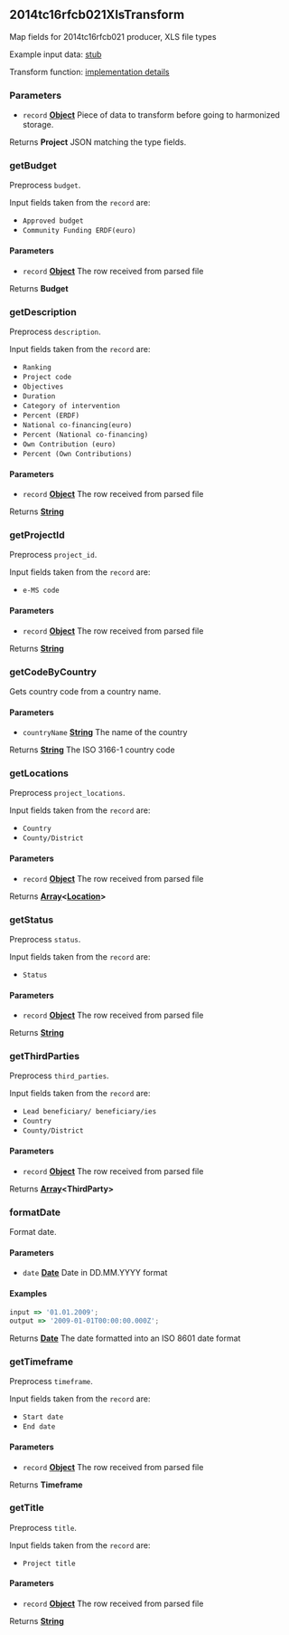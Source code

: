 <!-- Generated by documentation.js. Update this documentation by updating the source code. -->

## 2014tc16rfcb021XlsTransform

Map fields for 2014tc16rfcb021 producer, XLS file types

Example input data: [stub][1]

Transform function: [implementation details][2]

### Parameters

- `record` **[Object][3]** Piece of data to transform before going to harmonized storage.

Returns **Project** JSON matching the type fields.

### getBudget

Preprocess `budget`.

Input fields taken from the `record` are:

- `Approved budget`
- `Community Funding ERDF(euro)`

#### Parameters

- `record` **[Object][3]** The row received from parsed file

Returns **Budget**

### getDescription

Preprocess `description`.

Input fields taken from the `record` are:

- `Ranking`
- `Project code`
- `Objectives`
- `Duration`
- `Category of intervention`
- `Percent (ERDF)`
- `National co-financing(euro)`
- `Percent (National co-financing)`
- `Own Contribution (euro)`
- `Percent (Own Contributions)`

#### Parameters

- `record` **[Object][3]** The row received from parsed file

Returns **[String][4]**

### getProjectId

Preprocess `project_id`.

Input fields taken from the `record` are:

- `e-MS code`

#### Parameters

- `record` **[Object][3]** The row received from parsed file

Returns **[String][4]**

### getCodeByCountry

Gets country code from a country name.

#### Parameters

- `countryName` **[String][4]** The name of the country

Returns **[String][4]** The ISO 3166-1 country code

### getLocations

Preprocess `project_locations`.

Input fields taken from the `record` are:

- `Country`
- `County/District`

#### Parameters

- `record` **[Object][3]** The row received from parsed file

Returns **[Array][5]&lt;[Location][6]>**

### getStatus

Preprocess `status`.

Input fields taken from the `record` are:

- `Status`

#### Parameters

- `record` **[Object][3]** The row received from parsed file

Returns **[String][4]**

### getThirdParties

Preprocess `third_parties`.

Input fields taken from the `record` are:

- `Lead beneficiary/ beneficiary/ies`
- `Country`
- `County/District`

#### Parameters

- `record` **[Object][3]** The row received from parsed file

Returns **[Array][5]&lt;ThirdParty>**

### formatDate

Format date.

#### Parameters

- `date` **[Date][7]** Date in DD.MM.YYYY format

#### Examples

```javascript
input => '01.01.2009';
output => '2009-01-01T00:00:00.000Z';
```

Returns **[Date][7]** The date formatted into an ISO 8601 date format

### getTimeframe

Preprocess `timeframe`.

Input fields taken from the `record` are:

- `Start date`
- `End date`

#### Parameters

- `record` **[Object][3]** The row received from parsed file

Returns **Timeframe**

### getTitle

Preprocess `title`.

Input fields taken from the `record` are:

- `Project title`

#### Parameters

- `record` **[Object][3]** The row received from parsed file

Returns **[String][4]**

[1]: https://github.com/ec-europa/eubfr-data-lake/blob/master/services/ingestion/etl/2014tc16rfcb021/xls/test/stubs/record.json
[2]: https://github.com/ec-europa/eubfr-data-lake/blob/master/services/ingestion/etl/2014tc16rfcb021/xls/src/lib/transform.js
[3]: https://developer.mozilla.org/docs/Web/JavaScript/Reference/Global_Objects/Object
[4]: https://developer.mozilla.org/docs/Web/JavaScript/Reference/Global_Objects/String
[5]: https://developer.mozilla.org/docs/Web/JavaScript/Reference/Global_Objects/Array
[6]: https://developer.mozilla.org/docs/Web/API/Location
[7]: https://developer.mozilla.org/docs/Web/JavaScript/Reference/Global_Objects/Date
